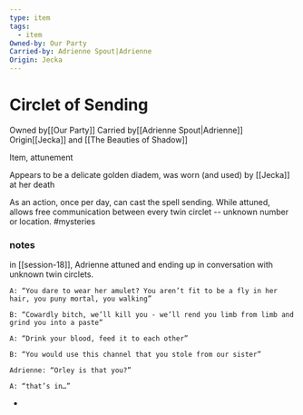 ```yaml
---
type: item
tags:
  - item
Owned-by: Our Party
Carried-by: Adrienne Spout|Adrienne
Origin: Jecka
---
```


#  Circlet of Sending

<span class="dataview inline-field"><span class="inline-field-key">Owned by</span><span class="inline-field-value">[[Our Party]]</span></span>
<span class="dataview inline-field"><span class="inline-field-key">Carried by</span><span class="inline-field-value">[[Adrienne Spout|Adrienne]]</span></span>
<span class="dataview inline-field"><span class="inline-field-key">Origin</span><span class="inline-field-value">[[Jecka]] and [[The Beauties of Shadow</span></span>]]

Item, attunement 

Appears to be a delicate golden diadem, was worn (and used) by [[Jecka]] at her death
 
As an action, once per day, can cast the spell sending. While attuned, allows free communication between every twin circlet -- unknown number or location. #mysteries 

### notes
in [[session-18]], Adrienne attuned and ending up in conversation with unknown twin circlets.

	A: “You dare to wear her amulet? You aren’t fit to be a fly in her hair, you puny mortal, you walking”

	B: “Cowardly bitch, we’ll kill you - we’ll rend you limb from limb and grind you into a paste”
 
	A: “Drink your blood, feed it to each other”

	B: “You would use this channel that you stole from our sister”

	Adrienne: “Orley is that you?” 
	
	A: “that’s in…”
- 
